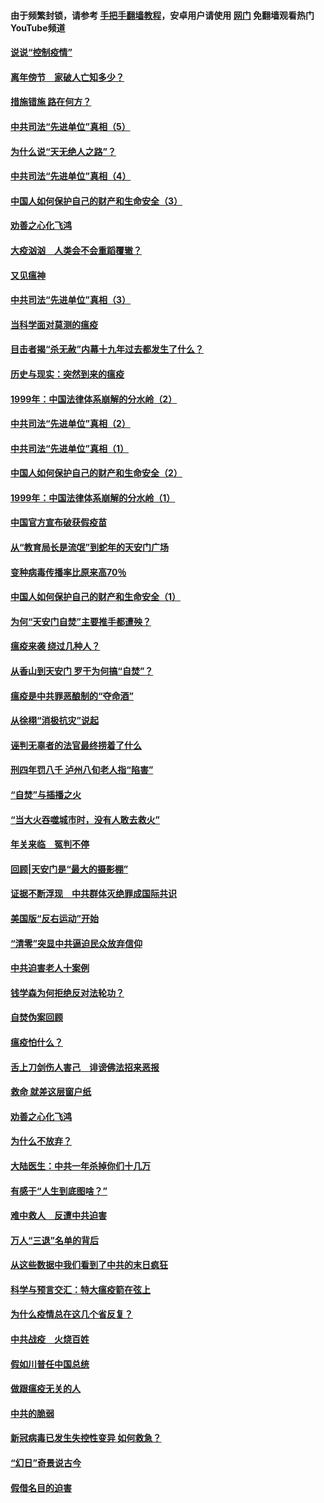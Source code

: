 #### 由于频繁封锁，请参考 [手把手翻墙教程](https://github.com/gfw-breaker/guides/wiki/)，安卓用户请使用 [网门](https://github.com/gfw-breaker/nogfw/blob/master/dl.md?t=02152000) 免翻墙观看热门YouTube频道 

#### [说说“控制疫情”](../pages/19/420831.md?t=02152000) 

#### [离年傍节　家破人亡知多少？](../pages/19/420563.md?t=02152000) 

#### [措施错施  路在何方？](../pages/19/420076.md?t=02152000) 

#### [中共司法“先进单位”真相（5）](../pages/19/419453.md?t=02152000) 

#### [为什么说“天无绝人之路”？](../pages/19/419618.md?t=02152000) 

#### [中共司法“先进单位”真相（4）](../pages/19/419452.md?t=02152000) 

#### [中国人如何保护自己的财产和生命安全（3）](../pages/19/419405.md?t=02152000) 

#### [劝善之心化飞鸿](../pages/19/418758.md?t=02152000) 

#### [大疫汹汹　人类会不会重蹈覆辙？](../pages/19/419691.md?t=02152000) 

#### [又见瘟神](../pages/19/419225.md?t=02152000) 

#### [中共司法“先进单位”真相（3）](../pages/19/419451.md?t=02152000) 

#### [当科学面对莫测的瘟疫](../pages/19/419625.md?t=02152000) 

#### [目击者揭“杀无赦”内幕十九年过去都发生了什么？](../pages/19/419617.md?t=02152000) 

#### [历史与现实：突然到来的瘟疫](../pages/19/419619.md?t=02152000) 

#### [1999年：中国法律体系崩解的分水岭（2）](../pages/19/419455.md?t=02152000) 

#### [中共司法“先进单位”真相（2）](../pages/19/419450.md?t=02152000) 

#### [中共司法“先进单位”真相（1）](../pages/19/419449.md?t=02152000) 

#### [中国人如何保护自己的财产和生命安全（2）](../pages/19/419404.md?t=02152000) 

#### [1999年：中国法律体系崩解的分水岭（1）](../pages/19/419454.md?t=02152000) 

#### [中国官方宣布破获假疫苗](../pages/19/419504.md?t=02152000) 

#### [从“教育局长是流氓”到蛇年的天安门广场](../pages/19/419470.md?t=02152000) 

#### [变种病毒传播率比原来高70％](../pages/19/419456.md?t=02152000) 

#### [中国人如何保护自己的财产和生命安全（1）](../pages/19/419403.md?t=02152000) 

#### [为何“天安门自焚”主要推手都遭殃？](../pages/19/419348.md?t=02152000) 

#### [瘟疫来袭 绕过几种人？](../pages/19/419349.md?t=02152000) 

#### [从香山到天安门 罗干为何搞“自焚”？](../pages/19/419270.md?t=02152000) 

#### [瘟疫是中共罪恶酿制的“夺命酒”](../pages/19/419223.md?t=02152000) 

#### [从徐栩“消极抗灾”说起](../pages/19/419224.md?t=02152000) 

#### [诬判无辜者的法官最终捞着了什么](../pages/19/419268.md?t=02152000) 

#### [刑四年罚八千 泸州八旬老人指“陷害”](../pages/19/419232.md?t=02152000) 

#### [“自焚”与插播之火](../pages/19/419226.md?t=02152000) 

#### [“当大火吞噬城市时，没有人敢去救火”](../pages/19/419077.md?t=02152000) 

#### [年关来临　冤判不停](../pages/19/419093.md?t=02152000) 

#### [回顾|天安门是“最大的摄影棚”](../pages/19/380866.md?t=02152000) 

#### [证据不断浮现　中共群体灭绝罪成国际共识](../pages/19/419031.md?t=02152000) 

#### [美国版“反右运动”开始](../pages/19/419030.md?t=02152000) 

#### [“清零”突显中共逼迫民众放弃信仰](../pages/19/418995.md?t=02152000) 

#### [中共迫害老人十案例](../pages/19/418831.md?t=02152000) 

#### [钱学森为何拒绝反对法轮功？](../pages/19/418905.md?t=02152000) 

#### [自焚伪案回顾](../pages/19/418799.md?t=02152000) 

#### [瘟疫怕什么？](../pages/19/418800.md?t=02152000) 

#### [舌上刀剑伤人害己　诽谤佛法招来恶报](../pages/19/418731.md?t=02152000) 

#### [救命 就差这层窗户纸](../pages/19/418706.md?t=02152000) 

#### [劝善之心化飞鸿](../pages/19/416766.md?t=02152000) 

#### [为什么不放弃？](../pages/19/418691.md?t=02152000) 

#### [大陆医生：中共一年杀掉你们十几万](../pages/19/418670.md?t=02152000) 

#### [有感于“人生到底图啥？”](../pages/19/418624.md?t=02152000) 

#### [难中救人　反遭中共迫害](../pages/19/418414.md?t=02152000) 

#### [万人“三退”名单的背后](../pages/19/418505.md?t=02152000) 

#### [从这些数据中我们看到了中共的末日疯狂](../pages/19/418420.md?t=02152000) 

#### [科学与预言交汇：特大瘟疫箭在弦上](../pages/19/418266.md?t=02152000) 

#### [为什么疫情总在这几个省反复？](../pages/19/418219.md?t=02152000) 

#### [中共战疫　火烧百姓](../pages/19/418220.md?t=02152000) 

#### [假如川普任中国总统](../pages/19/418174.md?t=02152000) 

#### [做跟瘟疫无关的人](../pages/19/418171.md?t=02152000) 

#### [中共的脆弱](../pages/19/418196.md?t=02152000) 

#### [新冠病毒已发生失控性变异 如何救急？](../pages/19/418032.md?t=02152000) 

#### [“幻日”奇景说古今](../pages/19/418033.md?t=02152000) 

#### [假借名目的迫害](../pages/19/418055.md?t=02152000) 

